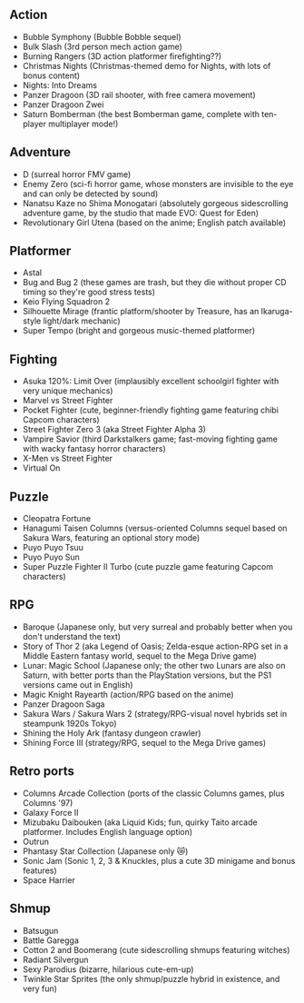 ## Action

* Bubble Symphony (Bubble Bobble sequel)
* Bulk Slash (3rd person mech action game)
* Burning Rangers (3D action platformer firefighting??)
* Christmas Nights (Christmas-themed demo for Nights, with lots of bonus content)
* Nights: Into Dreams
* Panzer Dragoon (3D rail shooter, with free camera movement)
* Panzer Dragoon Zwei
* Saturn Bomberman (the best Bomberman game, complete with ten-player multiplayer mode!)

## Adventure

* D (surreal horror FMV game)
* Enemy Zero (sci-fi horror game, whose monsters are invisible to the eye and can only be detected by sound)
* Nanatsu Kaze no Shima Monogatari (absolutely gorgeous sidescrolling adventure game, by the studio that made EVO: Quest for Eden)
* Revolutionary Girl Utena (based on the anime; English patch available)

## Platformer

* Astal
* Bug and Bug 2 (these games are trash, but they die without proper CD timing so they're good stress tests)
* Keio Flying Squadron 2
* Silhouette Mirage (frantic platform/shooter by Treasure, has an Ikaruga-style light/dark mechanic)
* Super Tempo (bright and gorgeous music-themed platformer)

## Fighting

* Asuka 120%: Limit Over (implausibly excellent schoolgirl fighter with very unique mechanics)
* Marvel vs Street Fighter
* Pocket Fighter (cute, beginner-friendly fighting game featuring chibi Capcom characters)
* Street Fighter Zero 3 (aka Street Fighter Alpha 3)
* Vampire Savior (third Darkstalkers game; fast-moving fighting game with wacky fantasy horror characters)
* X-Men vs Street Fighter
* Virtual On

## Puzzle

* Cleopatra Fortune
* Hanagumi Taisen Columns (versus-oriented Columns sequel based on Sakura Wars, featuring an optional story mode)
* Puyo Puyo Tsuu
* Puyo Puyo Sun
* Super Puzzle Fighter II Turbo (cute puzzle game featuring Capcom characters)

## RPG

* Baroque (Japanese only, but very surreal and probably better when you don't understand the text)
* Story of Thor 2 (aka Legend of Oasis; Zelda-esque action-RPG set in a Middle Eastern fantasy world, sequel to the Mega Drive game)
* Lunar: Magic School (Japanese only; the other two Lunars are also on Saturn, with better ports than the PlayStation versions, but the PS1 versions came out in English)
* Magic Knight Rayearth (action/RPG based on the anime)
* Panzer Dragoon Saga
* Sakura Wars / Sakura Wars 2 (strategy/RPG-visual novel hybrids set in steampunk 1920s Tokyo)
* Shining the Holy Ark (fantasy dungeon crawler)
* Shining Force III (strategy/RPG, sequel to the Mega Drive games)

## Retro ports

* Columns Arcade Collection (ports of the classic Columns games, plus Columns '97)
* Galaxy Force II
* Mizubaku Daibouken (aka Liquid Kids; fun, quirky Taito arcade platformer. Includes English language option)
* Outrun
* Phantasy Star Collection (Japanese only 😿)
* Sonic Jam (Sonic 1, 2, 3 & Knuckles, plus a cute 3D minigame and bonus features)
* Space Harrier

## Shmup

* Batsugun
* Battle Garegga
* Cotton 2 and Boomerang (cute sidescrolling shmups featuring witches)
* Radiant Silvergun
* Sexy Parodius (bizarre, hilarious cute-em-up)
* Twinkle Star Sprites (the only shmup/puzzle hybrid in existence, and very fun)
